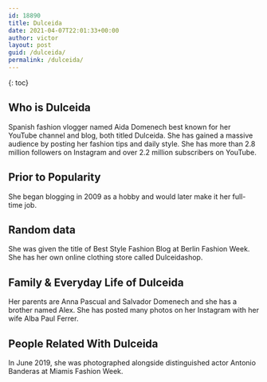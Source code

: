 ```yaml
---
id: 18890
title: Dulceida
date: 2021-04-07T22:01:33+00:00
author: victor
layout: post
guid: /dulceida/
permalink: /dulceida/
---
```



{: toc}


## Who is Dulceida



Spanish fashion vlogger named Aida Domenech best known for her YouTube channel and blog, both titled Dulceida. She has gained a massive audience by posting her fashion tips and daily style. She has more than 2.8 million followers on Instagram and over 2.2 million subscribers on YouTube. 

                
                
                
## Prior to Popularity



She began blogging in 2009 as a hobby and would later make it her full-time job.

                
                
                
## Random data



She was given the title of Best Style Fashion Blog at Berlin Fashion Week. She has her own online clothing store called Dulceidashop.

                
                
                
## Family & Everyday Life of Dulceida



Her parents are Anna Pascual and Salvador Domenech and she has a brother named Alex. She has posted many photos on her Instagram with her wife Alba Paul Ferrer.

                
                
                
## People Related With Dulceida



In June 2019, she was photographed alongside distinguished actor Antonio Banderas at Miamis Fashion Week. 

                
              
            
          
          
          